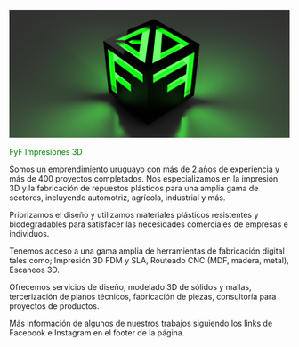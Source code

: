 ![](../images/bannerFyF.png)

<p style="color: green;">FyF Impresiones 3D</p>

Somos un emprendimiento uruguayo con más de 2 años de experiencia y más de 400 proyectos completados. Nos especializamos en la impresión 3D y la fabricación de repuestos plásticos para una amplia gama de sectores, incluyendo automotriz, agrícola, industrial y más. 

Priorizamos el diseño y utilizamos materiales plásticos resistentes y biodegradables para satisfacer las necesidades comerciales de empresas e individuos.

Tenemos acceso a una gama amplia de herramientas de fabricación digital tales como; Impresión 3D FDM y SLA, Routeado CNC (MDF, madera, metal), Escaneos 3D.

Ofrecemos servicios de diseño, modelado 3D de sólidos y mallas, tercerización de planos técnicos, fabricación de piezas, consultoría para proyectos de productos.

Más información de algunos de nuestros trabajos siguiendo los links de Facebook e Instagram en el footer de la página.
